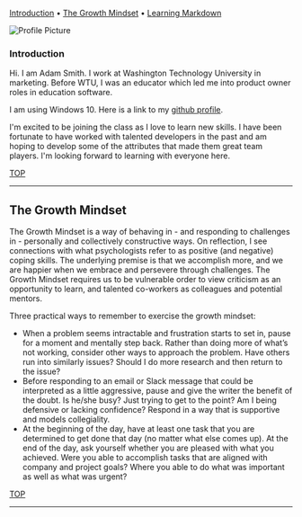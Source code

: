 [Introduction](#introduction) • [The Growth Mindset](#growthmindset) • [Learning Markdown](markdown)

<div id="introduction"></div>

![Profile Picture](https://avatars1.githubusercontent.com/u/63020278?s=460&u=b436d9ce8928f6db05a3242b02a9ff954d3e12dc&v=4)
### Introduction
Hi. I am Adam Smith. I work at Washington Technology University in marketing. Before WTU, I was an educator which led me into product owner roles in education software.

I am using Windows 10. Here is a link to my [github profile](https://github.com/adamsmithgit).

I'm excited to be joining the class as I love to learn new skills. I have been fortunate to have worked with talented developers in the past and am hoping to develop some of the attributes that made them great team players. I'm looking forward to learning with everyone here.

[TOP](index)
<hr class="ljhr" />

<div id="growthmindset"></div>

## The Growth Mindset
The Growth Mindset is a way of behaving in - and responding to challenges in - personally and collectively constructive ways. On reflection, I see connections with what psychologists refer to as positive (and negative) coping skills. The underlying premise is that we accomplish more, and we are happier when we embrace and persevere through challenges. The Growth Mindset requires us to be vulnerable order to view criticism as an opportunity to learn, and talented co-workers as colleagues and potential mentors.

Three practical ways to remember to exercise the growth mindset:
- When a problem seems intractable and frustration starts to set in, pause for a moment and mentally step back. Rather than doing more of what’s not working, consider other ways to approach the problem. Have others run into similarly issues? Should I do more research and then return to the issue?
- Before responding to an email or Slack message that could be interpreted as a little aggressive, pause and give the writer the benefit of the doubt. Is he/she busy? Just trying to get to the point? Am I being defensive or lacking confidence? Respond in a way that is supportive and models collegiality. 
- At the beginning of the day, have at least one task that you are determined to get done that day (no matter what else comes up). At the end of the day, ask yourself whether you are pleased with what you achieved. Were you able to accomplish tasks that are aligned with company and project goals? Where you able to do what was important as well as what was urgent?

[TOP](index)
<hr class="ljhr" />

